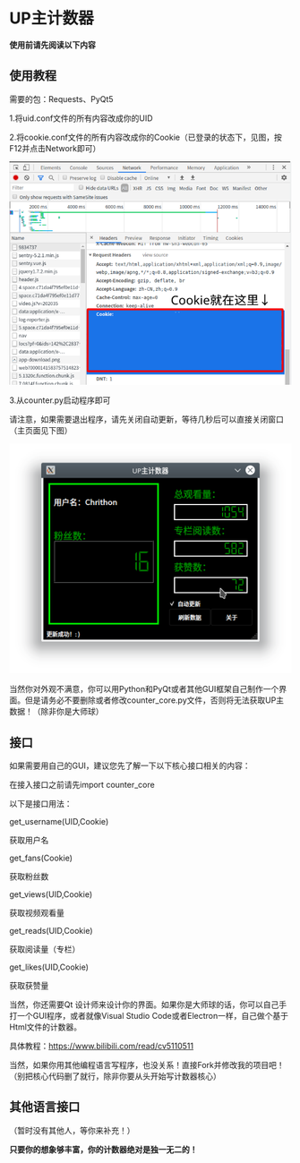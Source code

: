  # UP主计数器

 **使用前请先阅读以下内容**

## 使用教程

需要的包：Requests、PyQt5

1.将uid.conf文件的所有内容改成你的UID

2.将cookie.conf文件的所有内容改成你的Cookie（已登录的状态下，见图，按F12并点击Network即可）

![Cookie位置](./cookie位置.png)

3.从counter.py启动程序即可

请注意，如果需要退出程序，请先关闭自动更新，等待几秒后可以直接关闭窗口（主页面见下图）

![主页面](./运行截图.png)

当然你对外观不满意，你可以用Python和PyQt或者其他GUI框架自己制作一个界面。但是请务必不要删除或者修改counter_core.py文件，否则将无法获取UP主数据！（除非你是大师球）

## 接口

如果需要用自己的GUI，建议您先了解一下以下核心接口相关的内容：

在接入接口之前请先import counter_core

以下是接口用法：

get_username(UID,Cookie)

获取用户名

get_fans(Cookie)

获取粉丝数

get_views(UID,Cookie)

获取视频观看量

get_reads(UID,Cookie)

获取阅读量（专栏）

get_likes(UID,Cookie)

获取获赞量

当然，你还需要Qt 设计师来设计你的界面。如果你是大师球的话，你可以自己手打一个GUI程序，或者就像Visual Studio Code或者Electron一样，自己做个基于Html文件的计数器。

具体教程：https://www.bilibili.com/read/cv5110511

当然，如果你用其他编程语言写程序，也没关系！直接Fork并修改我的项目吧！（别把核心代码删了就行，除非你要从头开始写计数器核心）

## 其他语言接口

（暂时没有其他人，等你来补充！）

**只要你的想象够丰富，你的计数器绝对是独一无二的！**

